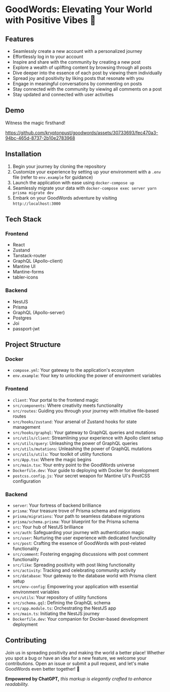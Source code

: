 # GoodWords: Elevating Your World with Positive Vibes 🚀

## Features

- Seamlessly create a new account with a personalized journey
- Effortlessly log in to your account
- Inspire and share with the community by creating a new post
- Explore a wealth of uplifting content by browsing through all posts
- Dive deeper into the essence of each post by viewing them individually
- Spread joy and positivity by liking posts that resonate with you
- Engage in meaningful conversations by commenting on posts
- Stay connected with the community by viewing all comments on a post
- Stay updated and connected with user activities

## Demo

Witness the magic firsthand!

https://github.com/kryptonpust/goodwords/assets/30733693/fec470a3-94bc-465d-8737-2b10e2783968

## Installation

1. Begin your journey by cloning the repository
2. Customize your experience by setting up your environment with a `.env` file (refer to `env.example` for guidance)
3. Launch the application with ease using `docker-compose up`
4. Seamlessly migrate your data with `docker-compose exec server yarn prisma migrate dev`
5. Embark on your GoodWords adventure by visiting `http://localhost:3000`

## Tech Stack

### Frontend

- React
- Zustand
- Tanstack-router
- GraphQL (Apollo-client)
- Mantine UI
- Mantine-forms
- tabler-icons

### Backend

- NestJS
- Prisma
- GraphQL (Apollo-server)
- Postgres
- Joi
- passport-jwt

## Project Structure

### Docker

- `compose.yml`: Your gateway to the application's ecosystem
- `env.example`: Your key to unlocking the power of environment variables

### Frontend

- `client`: Your portal to the frontend magic
- `src/components`: Where creativity meets functionality
- `src/routes`: Guiding you through your journey with intuitive file-based routes
- `src/hooks/zustand`: Your arsenal of Zustand hooks for state management
- `src/hooks/graphql`: Your gateway to GraphQL queries and mutations
- `src/utils/client`: Streamlining your experience with Apollo client setup
- `src/utils/query`: Unleashing the power of GraphQL queries
- `src/utils/mutations`: Unleashing the power of GraphQL mutations
- `src/utils/utils`: Your toolkit of utility functions
- `src/App.tsx`: Where the magic begins
- `src/main.tsx`: Your entry point to the GoodWords universe
- `Dockerfile.dev`: Your guide to deploying with Docker for development
- `postcss.config.js`: Your secret weapon for Mantine UI's PostCSS configuration

### Backend

- `server`: Your fortress of backend brilliance
- `prisma`: Your treasure trove of Prisma schema and migrations
- `prisma/migrations`: Your path to seamless database migrations
- `prisma/schema.prisma`: Your blueprint for the Prisma schema
- `src`: Your hub of NestJS brilliance
- `src/auth`: Safeguarding your journey with authentication magic
- `src/user`: Nurturing the user experience with dedicated functionality
- `src/post`: Crafting the essence of GoodWords with post-related functionality
- `src/comment`: Fostering engaging discussions with post comment functionality
- `src/like`: Spreading positivity with post liking functionality
- `src/activity`: Tracking and celebrating community activity
- `src/database`: Your gateway to the database world with Prisma client setup
- `src/env-config`: Empowering your application with essential environment variables
- `src/utils`: Your repository of utility functions
- `src/schema.gql`: Defining the GraphQL schema
- `src/app.module.ts`: Orchestrating the NestJS app
- `src/main.ts`: Initiating the NestJS journey
- `Dockerfile.dev`: Your companion for Docker-based development deployment

## Contributing

Join us in spreading positivity and making the world a better place! Whether you spot a bug or have an idea for a new feature, we welcome your contributions. Open an issue or submit a pull request, and let's make GoodWords even better together! 🌟

**Empowered by ChatGPT,** *this markup is elegantly crafted to enhance readability.*

